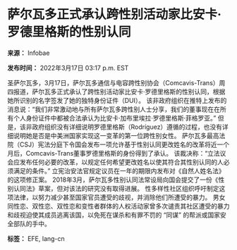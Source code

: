# 萨尔瓦多正式承认跨性别活动家比安卡·罗德里格斯的性别认同

**来源：** Infobae

**发布时间：** 2022年3月17日 03:17 p.m. EST

圣萨尔瓦多，3月17日，萨尔瓦多通信与电容跨性别协会（Comcavis-Trans）周四报道，萨尔瓦多正式承认了跨性别活动家比安卡·罗德里格斯的性别认同，根据她所识别的名字签发了她的独特身份证件（DUI）。 该非政府组织在推特上发布的消息说：“我们非常激动地与所有萨尔瓦多跨性别人士分享，我们的董事现在在所有个人身份证件中都被合法承认为比安卡·加布里埃拉·罗德里格斯·菲格罗亚。” 但是，该非政府组织没有详细说明罗德里格斯（Rodríguez）遵循的过程，也没有详细说明她是否是中美洲国家实现这一变革的第一位跨性别女性。 萨尔瓦多最高法院（CSJ）宪法分庭下令国会发布一项允许基于性别认同更改姓名的改革将近一个月后，Comcavis-Trans董事罗德里格斯的身份得到了承认。 该裁决称：“立法议会应发布任何必要的改革，以规定任何希望更改姓名以使其符合其性别认同的人必须满足的条件。” 立宪治安法官规定议员在一年的期限内发布对《自然人姓名法》的这项修正案。 2018年3月，萨尔瓦多性别认同法常设局向国会提交了一份《性别认同法》草案，但对该法的研究没有取得进展。 性多样性社区组织呼吁制定这项法律，以努力减少甚至国家官员遭受的歧视，并消除他们所遭受的暴力。 男女同性恋、双性恋、双性恋和变性者群体的人权活动家曾多次谴责其社区遭受的暴力和歧视迫使其成员逃离该国，以免死在谋杀和有罪不罚的 “同谋” 的帮派或国家安全部队的手中。

**标签：** EFE, lang-cn
